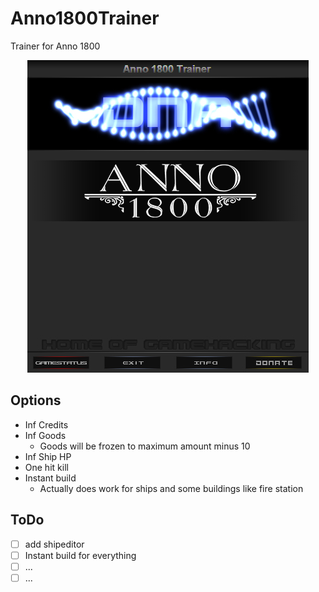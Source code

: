 # Anno1800Trainer
Trainer for Anno 1800

<p align="center"><img src="https://raw.githubusercontent.com/DNA-Trainer/Anno1800Trainer/master/preview.png"></p>


## Options
* Inf Credits
* Inf Goods
  * Goods will be frozen to maximum amount minus 10
* Inf Ship HP
* One hit kill
* Instant build
  * Actually does work for ships and some buildings like fire station
  
##
  
  ## ToDo
- [ ] add shipeditor
- [ ] Instant build for everything
- [ ] ...
- [ ] ...
